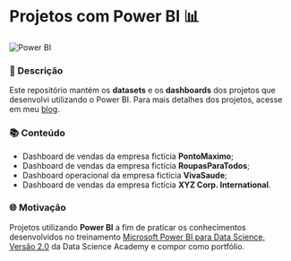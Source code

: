 # Projetos com Power BI 📊

![Power BI](https://img.shields.io/badge/PowerBI-F2C811?style=for-the-badge&logo=Power%20BI&logoColor=white) 

### 📃 Descrição

Este repositório mantém os **datasets** e os **dashboards** dos projetos que desenvolvi utilizando o Power BI. Para mais detalhes dos projetos, acesse em meu [blog](https://vichshir.blogspot.com/search/label/Portf%C3%B3lio).

### 📚 Conteúdo

- Dashboard de vendas da empresa fictícia **PontoMaximo**;
- Dashboard de vendas da empresa fictícia **RoupasParaTodos**;
- Dashboard operacional da empresa fictícia **VivaSaude**;
- Dashboard de vendas da empresa fictícia **XYZ Corp. International**.

### 🌐 Motivação

Projetos utilizando **Power BI** a fim de praticar os conhecimentos desenvolvidos no treinamento [Microsoft Power BI para Data Science, Versão 2.0](https://www.datascienceacademy.com.br/course/microsoft-power-bi-para-data-science) da Data Science Academy e compor como portfólio.
